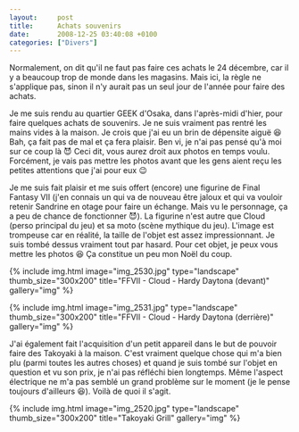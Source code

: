 ```yaml
---
layout:     post
title:      Achats souvenirs
date:       2008-12-25 03:40:08 +0100
categories: ["Divers"]
---
```


Normalement, on dit qu'il ne faut pas faire ces achats le 24 décembre, car il y a beaucoup trop de monde dans les
magasins. Mais ici, la règle ne s'applique pas, sinon il n'y aurait pas un seul jour de l'année pour faire des
achats.

<!--more-->

Je me suis rendu au quartier GEEK d'Osaka, dans l'après-midi d'hier, pour faire quelques achats de souvenirs. Je ne
suis vraiment pas rentré les mains vides à la maison. Je crois que j'ai eu un brin de dépensite aiguë :laughing:
Bah, ça fait pas de mal et ça fera plaisir. Ben vi, je n'ai pas pensé qu'à moi sur ce coup là :smiling_imp: Ceci
dit, vous aurez droit aux photos en temps voulu. Forcément, je vais pas mettre les photos avant que les gens aient
reçu les petites attentions que j'ai pour eux :wink:

Je me suis fait plaisir et me suis offert (encore) une figurine de Final Fantasy VII (j'en connais un qui va de
nouveau être jaloux et qui va vouloir retenir Sandrine en otage pour faire un échange. Mais vu le personnage, ça a
peu de chance de fonctionner :smiling_imp:). La figurine n'est autre que Cloud (perso principal du jeu) et sa moto
(scène mythique du jeu). L'image est trompeuse car en réalité, la taille de l'objet est assez impressionnant. Je
suis tombé dessus vraiment tout par hasard. Pour cet objet, je peux vous mettre les photos :laughing: Ça constitue
un peu mon Noël du coup.

<!-- /assets/images/posts/2008-12-25-achats-souvenirs/img_2530.jpg -->
{% include img.html
    image="img_2530.jpg"
    type="landscape"
    thumb_size="300x200"
    title="FFVII - Cloud - Hardy Daytona (devant)"
    gallery="img"
%}

<!-- /assets/images/posts/2008-12-25-achats-souvenirs/img_2531.jpg -->
{% include img.html
    image="img_2531.jpg"
    type="landscape"
    thumb_size="300x200"
    title="FFVII - Cloud - Hardy Daytona (derrière)"
    gallery="img"
%}

J'ai également fait l'acquisition d'un petit appareil dans le but de pouvoir faire des Takoyaki à la maison. C'est
vraiment quelque chose qui m'a bien plu (parmi toutes les autres choses) et quand je suis tombé sur l'objet en
question et vu son prix, je n'ai pas réfléchi bien longtemps. Même l'aspect électrique ne m'a pas semblé un grand
problème sur le moment (je le pense toujours d'ailleurs :laughing:). Voilà de quoi il s'agit.

<!-- /assets/images/posts/2008-12-25-achats-souvenirs/img_2520.jpg -->
{% include img.html
    image="img_2520.jpg"
    type="landscape"
    thumb_size="300x200"
    title="Takoyaki Grill"
    gallery="img"
%}

